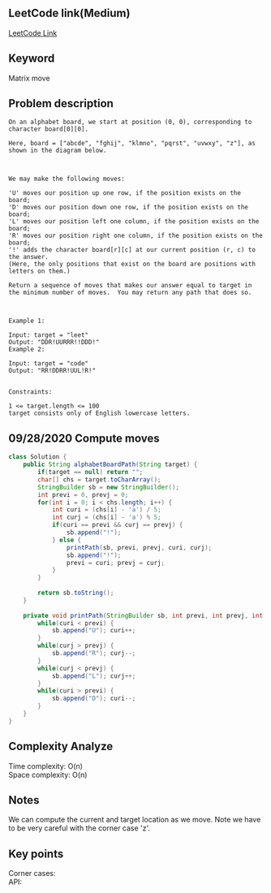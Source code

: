 ## LeetCode link(Medium)
[LeetCode Link](https://leetcode.com/problems/alphabet-board-path/)
 
## Keyword
Matrix move

## Problem description
```
On an alphabet board, we start at position (0, 0), corresponding to character board[0][0].

Here, board = ["abcde", "fghij", "klmno", "pqrst", "uvwxy", "z"], as shown in the diagram below.



We may make the following moves:

'U' moves our position up one row, if the position exists on the board;
'D' moves our position down one row, if the position exists on the board;
'L' moves our position left one column, if the position exists on the board;
'R' moves our position right one column, if the position exists on the board;
'!' adds the character board[r][c] at our current position (r, c) to the answer.
(Here, the only positions that exist on the board are positions with letters on them.)

Return a sequence of moves that makes our answer equal to target in the minimum number of moves.  You may return any path that does so.

 

Example 1:

Input: target = "leet"
Output: "DDR!UURRR!!DDD!"
Example 2:

Input: target = "code"
Output: "RR!DDRR!UUL!R!"
 

Constraints:

1 <= target.length <= 100
target consists only of English lowercase letters.
```
## 09/28/2020 Compute moves
```java
class Solution {
    public String alphabetBoardPath(String target) {
        if(target == null) return "";
        char[] chs = target.toCharArray();
        StringBuilder sb = new StringBuilder();
        int previ = 0, prevj = 0;
        for(int i = 0; i < chs.length; i++) {
            int curi = (chs[i] - 'a') / 5;
            int curj = (chs[i] - 'a') % 5;
            if(curi == previ && curj == prevj) {
                sb.append("!");
            } else {
                printPath(sb, previ, prevj, curi, curj); 
                sb.append("!");
                previ = curi; prevj = curj;
            }
        }
        
        return sb.toString();
    }
    
    private void printPath(StringBuilder sb, int previ, int prevj, int curi, int curj) {       
        while(curi < previ) {
            sb.append("U"); curi++;
        } 
        while(curj > prevj) {
            sb.append("R"); curj--;
        } 
        while(curj < prevj) {
            sb.append("L"); curj++;
        }  
        while(curi > previ) {
            sb.append("D"); curi--;
        }                      
    }
}
```

## Complexity Analyze
Time complexity: O(n)  
Space complexity: O(n)

## Notes
We can compute the current and target location as we move. Note we have to be very careful with the corner case 'z'.  

## Key points
Corner cases:   
API: